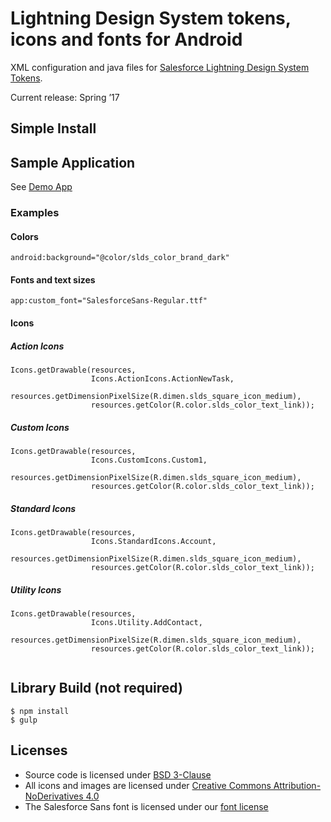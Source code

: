 # Lightning Design System tokens, icons and fonts for Android

XML configuration and java files for [Salesforce Lightning Design System](https://www.lightningdesignsystem.com/) [Tokens](https://www.lightningdesignsystem.com/design-tokens/).

Current release: Spring ’17

## Simple Install


## Sample Application 

See [Demo App](https://github.com/salesforce-ux/design-system-android/tree/master/????)

### Examples


#### Colors

```
android:background="@color/slds_color_brand_dark"

```


#### Fonts and text sizes

```
app:custom_font="SalesforceSans-Regular.ttf"

```


#### Icons

##### Action Icons

```
Icons.getDrawable(resources,
                  Icons.ActionIcons.ActionNewTask,
                  resources.getDimensionPixelSize(R.dimen.slds_square_icon_medium),
                  resources.getColor(R.color.slds_color_text_link));        
```


##### Custom Icons

```
Icons.getDrawable(resources,
                  Icons.CustomIcons.Custom1,
                  resources.getDimensionPixelSize(R.dimen.slds_square_icon_medium),
                  resources.getColor(R.color.slds_color_text_link));  
```


##### Standard Icons

```
Icons.getDrawable(resources,
                  Icons.StandardIcons.Account,
                  resources.getDimensionPixelSize(R.dimen.slds_square_icon_medium),
                  resources.getColor(R.color.slds_color_text_link));

```


##### Utility Icons


```
Icons.getDrawable(resources,
                  Icons.Utility.AddContact,
                  resources.getDimensionPixelSize(R.dimen.slds_square_icon_medium),
                  resources.getColor(R.color.slds_color_text_link));


```

## Library Build (not required)

```
$ npm install
$ gulp
```

## Licenses

* Source code is licensed under [BSD 3-Clause](https://git.io/sfdc-license)
* All icons and images are licensed under [Creative Commons Attribution-NoDerivatives 4.0](https://github.com/salesforce-ux/licenses/blob/master/LICENSE-icons-images.txt)
* The Salesforce Sans font is licensed under our [font license](https://github.com/salesforce-ux/licenses/blob/master/LICENSE-font.txt)
